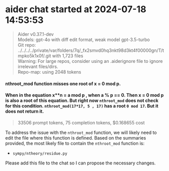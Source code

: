 
# aider chat started at 2024-07-18 14:53:53

> Aider v0.37.1-dev  
> Models: gpt-4o with diff edit format, weak model gpt-3.5-turbo  
> Git repo: ../../../../private/var/folders/7q/_fx2smvd0hq3nkt98d3kt4f00000gn/T/tmpko5k1x0f/.git with 1,723 files  
> Warning: For large repos, consider using an .aiderignore file to ignore irrelevant files/dirs.  
> Repo-map: using 2048 tokens  

#### nthroot_mod function misses one root of x = 0 mod p.  
#### When in the equation x**n = a mod p , when a % p == 0. Then x = 0 mod p is also a root of this equation. But right now `nthroot_mod` does not check for this condition. `nthroot_mod(17*17, 5 , 17)` has a root `0 mod 17`. But it does not return it.  
> 33506 prompt tokens, 75 completion tokens, $0.168655 cost  

To address the issue with the `nthroot_mod` function, we will likely need to edit the file where this function is defined. Based on the summaries provided, the most likely file to contain the `nthroot_mod` function is:

- `sympy/ntheory/residue.py`

Please add this file to the chat so I can propose the necessary changes.

